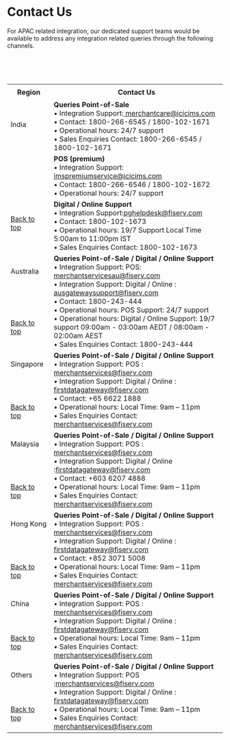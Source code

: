 # Contact Us

For APAC related integration, our dedicated support teams would be available to address any integration related queries through the following channels.

<!DOCTYPE html>
<html id="top">
<body>




<table  width="500%">

  <tr style="height: 36px;">
    <th width="20%"> <b>Region</b></th>
    <th width="250%"><b>Contact Us</b></th>
  </tr>
  <br>
  <br>
  <br>
  <tr>
  <td rowspan="3"> India<br>
  <br>
  <br>
  <br>
  <br>
  <br>
  <br>
  <br>
  <br>
  <br>
  <br>
  <a href="#top">Back to top</a>
  </td>
   <td><b> Queries Point-of-Sale</b><br>
•  Integration Support:<a href="https://outlook.office.com/owa/?path=/mail/action/compose&to=merchantcare@icicims.com" target="_self">
   merchantcare@icicims.com </a><br>
•  Contact: 1800-266-6545 / 1800-102-1671 <br>
•  Operational hours: 24/7 support<br>
•  Sales Enquiries Contact: 1800-266-6545 / 1800-102-1671 </td> 
  
</tr>

    

 <tr>
   <td><b> POS (premium) </b><br>
•  Integration Support:<a href="https://outlook.office.com/owa/?path=/mail/action/compose&to=imspremiumservice@icicims.com" target="_self">
   imspremiumservice@icicims.com </a> <br>
•  Contact: 1800-266-6546 / 1800-102-1672 <br>
•  Operational hours: 24/7 support </td>
 </tr>

 <tr>
  <td> <b>Digital / Online Support</b><br>
•  Integration Support:<a href="https://outlook.office.com/owa/?path=/mail/action/compose&to=pghelpdesk@fiserv.com" target="_self">pghelpdesk@fiserv.com</a><br>
•  Contact: 1800-102-1673<br>
•  Operational hours: 19/7 Support Local Time 5:00am to 11:00pm IST <br>
•  Sales Enquiries Contact: 1800-102-1673
</td>
 </tr>

<tr style="height: 36px;">
  <td> Australia  
  <br>
  <br>
  <br>
  <br>
  <br>
  <br>
   <a href="#top">Back to top</a>
  </td>
  <td ><b>Queries Point-of-Sale / Digital / Online Support</b><br>
•  Integration Support: POS: <a href="https://outlook.office.com/owa/?path=/mail/action/compose&to=merchantservicesau@fiserv.com" target="_self">merchantservicesau@fiserv.com</a><br>
•  Integration Support: Digital / Online : <a href="https://outlook.office.com/owa/?path=/mail/action/compose&to=ausgatewaysupport@fiserv.com" target="_self">ausgatewaysupport@fiserv.com</a> <br>
•  Contact: 1800-243-444<br>
•  Operational hours: POS Support: 24/7 support<br>
•  Operational hours: Digital / Online Support: 19/7 support 09:00am -
03:00am AEDT / 08:00am - 02:00am
AEST<br>
•  Sales Enquiries Contact: 1800-243-444
 </td>
</tr >
<tr style="height: 36px;">
 <td>Singapore
  <br>
  <br>
  <br>
  <br>
  <br>
  <a href="#top">Back to top</a> </td>
  <td><b> Queries Point-of-Sale / Digital / Online Support</b><br>
•  Integration Support: POS : <a href="https://outlook.office.com/owa/?path=/mail/action/compose&to=merchantservices@fiserv.com" target="_self">merchantservices@fiserv.com</a><br>
•  Integration Support: Digital / Online : <a href="https://outlook.office.com/owa/?path=/mail/action/compose&to=firstdatagateway@fiserv.com" target="_self">firstdatagateway@fiserv.com</a><br>
•  Contact: +65 6622 1888<br>
•  Operational hours: Local Time: 9am – 11pm<br>
•  Sales Enquiries Contact: <a href="https://outlook.office.com/owa/?path=/mail/action/compose&to=merchantservices@fiserv.com" target="_self">merchantservices@fiserv.com</a><br>
 </td>
</tr>

<tr>
  <td> Malaysia
  <br>
  <br>
  <br>
  <br>
  <br>
   <a href="#top">Back to top</a>
   </td>
  <td> <b>Queries Point-of-Sale / Digital / Online Support</b><br>
•  Integration Support: POS : <a href="https://outlook.office.com/owa/?path=/mail/action/compose&to=merchantservices@fiserv.com" target="_self">merchantservices@fiserv.com</a><br>
•  Integration Support: Digital / Online :<a href="https://outlook.office.com/owa/?path=/mail/action/compose&to=firstdatagateway@fiserv.com" target="_self">firstdatagateway@fiserv.com</a><br>
•  Contact: +603 6207 4888<br>
•  Operational hours: Local Time: 9am – 11pm<br>
•  Sales Enquiries Contact: <a href="https://outlook.office.com/owa/?path=/mail/action/compose&to=merchantservices@fiserv.com" target="_self">merchantservices@fiserv.com</a>
 </td>
 </tr>
 
<tr>
  <td> Hong Kong
  <br>
  <br>
  <br>
  <br>
  <br>
   <a href="#top">Back to top</a>
   </td>
  <td><b> Queries Point-of-Sale / Digital / Online Support</b><br>
•  Integration Support: POS : <a href="https://outlook.office.com/owa/?path=/mail/action/compose&to=merchantservices@fiserv.com" target="_self">merchantservices@fiserv.com</a><br>
•  Integration Support: Digital / Online : <a href="https://outlook.office.com/owa/?path=/mail/action/compose&to=firstdatagateway@fiserv.com" target="_self">firstdatagateway@fiserv.com</a><br>
•  Contact: +852 3071 5008<br>
•  Operational hours: Local Time: 9am – 11pm<br>
•  Sales Enquiries Contact: <a href="https://outlook.office.com/owa/?path=/mail/action/compose&to=merchantservices@fiserv.com" target="_self">merchantservices@fiserv.com</a>
 </td>
</tr>


<tr>
  <td> China
  <br>
  <br>
  <br>
  <br>
  <a href="#top">Back to top</a>
   </td>
  <td> <b> Queries Point-of-Sale / Digital / Online Support</b><br>
•  Integration Support: POS : <a href="https://outlook.office.com/owa/?path=/mail/action/compose&to=merchantservices@fiserv.com" target="_self">merchantservices@fiserv.com</a><br>
•  Integration Support: Digital / Online : <a href="https://outlook.office.com/owa/?path=/mail/action/compose&to=firstdatagateway@fiserv.com" target="_self">firstdatagateway@fiserv.com</a><br>
•  Operational hours: Local Time: 9am – 11pm<br>
•  Sales Enquiries Contact: <a href="https://outlook.office.com/owa/?path=/mail/action/compose&to=merchantservices@fiserv.com" target="_self"> merchantservices@fiserv.com</a>
 </td>
 </tr>

<tr>
  <td> Others
  <br>
  <br>
  <br>  
  <br>
    <a href="#top">Back to top</a>
   </td>
  <td> <b>Queries Point-of-Sale / Digital / Online Support</b><br>
•  Integration Support: POS :<a href="https://outlook.office.com/owa/?path=/mail/action/compose&to=merchantservices@fiserv.com" target="_self">merchantservices@fiserv.com</a><br>
•  Integration Support: Digital / Online : <a href="https://outlook.office.com/owa/?path=/mail/action/compose&to=firstdatagateway@fiserv.com" target="_self">firstdatagateway@fiserv.com</a><br>
•  Operational hours: Local Time: 9am – 11pm<br>
•  Sales Enquiries Contact: <a href="https://outlook.office.com/owa/?path=/mail/action/compose&to=merchantservices@fiserv.com" target="_self">merchantservices@fiserv.com</a>
 </td>
  </tr>


</table> 
</body>
</html>
